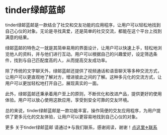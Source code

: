 # tinder绿邮蓝邮

tinder绿邮蓝邮是一款结合了社交和交友功能的应用程序，让用户可以轻松地找到自己心仪的对象。无论是寻找真爱，还是简单的社交交流，都能在这个平台上找到满意的结果。

绿邮蓝邮的特色之一就是其简单易用的界面设计，让用户可以快速上手，轻松地浏览他人的资料，并与他们进行互动。用户可以根据自己的兴趣爱好，设定筛选条件，找到与自己匹配度高的人，从而提高交友成功率。

除了传统的文字聊天外，绿邮蓝邮还提供了视频通话和语音聊天等多种交流方式，让用户可以更直观地了解对方，增进彼此之间的了解。这种多元化的交流方式，让用户可以更加轻松地打开自己，展现真实的一面。

此外，绿邮蓝邮还秉承着用户至上的原则，不断优化和改进产品，提供更好的使用体验。用户可以放心使用这款应用，享受到安全可靠的交友环境。

总的来说，tinder绿邮蓝邮是一款功能丰富，操作简便的交友应用程序，为用户提供了更多元化的交友体验，让用户可以更容易地找到自己心仪的对象。

更多 关于tinder绿邮蓝邮 请通过✈与我们联系，感谢阅读，谢谢！[点这里✈联系](https://sms.k02.cc)